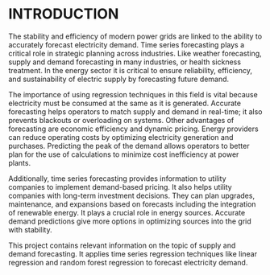 # INTRODUCTION

The stability and efficiency of modern power grids are linked to the ability to accurately forecast electricity demand. Time series forecasting plays a critical role in strategic planning across industries. Like weather forecasting, supply and demand forecasting in many industries, or health sickness treatment. In the energy sector it is critical to ensure reliability, efficiency, and sustainability of electric supply by forecasting future demand.

The importance of using regression techniques in this field is vital because electricity must be consumed at the same as it is generated. Accurate forecasting helps operators to match supply and demand in real-time; it also prevents blackouts or overloading on systems. Other advantages of forecasting are economic efficiency and dynamic pricing. Energy providers can reduce operating costs by optimizing electricity generation and purchases. Predicting the peak of the demand allows operators to better plan for the use of calculations to minimize cost inefficiency at power plants.

Additionally, time series forecasting provides information to utility companies to implement demand-based pricing. It also helps utility companies with long-term investment decisions. They can plan upgrades, maintenance, and expansions based on forecasts including the integration of renewable energy. It plays a crucial role in energy sources. Accurate demand predictions give more options in optimizing sources into the grid with stability.

This project contains relevant information on the topic of supply and demand forecasting. It applies time series regression techniques like linear regression and random forest regression to forecast electricity demand.
